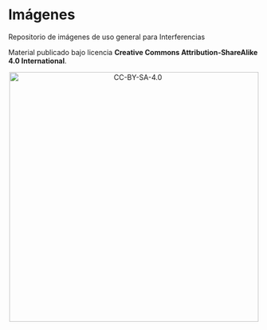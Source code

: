 # Imágenes

Repositorio de imágenes de uso general para Interferencias

Material publicado bajo licencia **Creative Commons Attribution-ShareAlike 4.0 International**.

<p align="center">
<a href="https://creativecommons.org/licenses/by-sa/4.0/legalcode">
<img alt="CC-BY-SA-4.0" width="500" src="https://upload.wikimedia.org/wikipedia/commons/thumb/d/d0/CC-BY-SA_icon.svg/2000px-CC-BY-SA_icon.svg.png">
</a>
</p>
